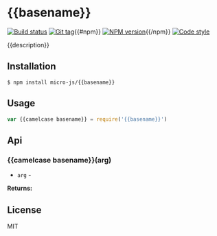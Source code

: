 
# {{basename}}

[![Build status][travis-image]][travis-url]
[![Git tag][git-image]][git-url]{{#npm}}
[![NPM version][npm-image]][npm-url]{{/npm}}
[![Code style][standard-image]][standard-url]

{{description}}

## Installation

    $ npm install micro-js/{{basename}}

## Usage

```js
var {{camelcase basename}} = require('{{basename}}')

```

## Api

### {{camelcase basename}}(arg)

- `arg` -

**Returns:**

## License

MIT

[travis-image]: https://img.shields.io/travis/micro-js/{{basename}}.svg?style=flat-square
[travis-url]: https://travis-ci.org/micro-js/{{basename}}
[git-image]: https://img.shields.io/github/tag/micro-js/{{basename}}.svg
[git-url]: https://github.com/micro-js/{{basename}}
[standard-image]: https://img.shields.io/badge/code%20style-standard-brightgreen.svg?style=flat
[standard-url]: https://github.com/feross/standard{{#npm}}
[npm-image]: https://img.shields.io/npm/v/{{basename}}.svg?style=flat-square
[npm-url]: https://npmjs.org/package/{{basename}}{{/npm}}
